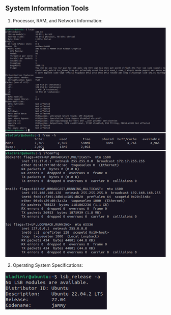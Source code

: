 ## System Information Tools

1. Processor, RAM, and Network Information:

![Processor](assets/processor.png)
![RAM](assets/ram.png)
![Network](assets/network.png)

2. Operating System Specifications:

![OS](assets/os.png)
